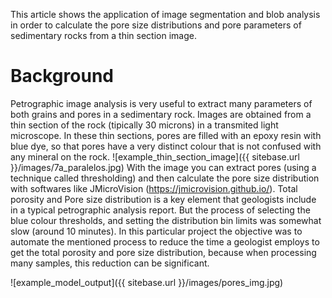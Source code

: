 This article shows the application of image segmentation and blob analysis in order to calculate the pore size distributions and pore parameters of sedimentary rocks from a thin section image.   

# Background
Petrographic image analysis is very useful to extract many parameters of both grains and pores in a sedimentary rock. Images are obtained from a thin section of the rock (tipically 30 microns) in a transmited light microscope. In these thin sections, pores are filled with an epoxy resin with blue dye, so that pores have a very distinct colour that is not confused with any mineral on the rock.
![example_thin_section_image]({{ sitebase.url }}/images/7a_paralelos.jpg) 
With the image you can extract pores (using a technique called thresholding) and then calculate the pore size distribution with softwares like JMicroVision (https://jmicrovision.github.io/). Total porosity and Pore size distribution is a key element that geologists include in a typical petrographic analysis report. But the process of selecting the blue colour thresholds, and setting the distribution bin limits was somewhat slow (around 10 minutes). In this particular project the objective was to automate the mentioned process to reduce the time a geologist employs to get the total porosity and pore size distribution, because when processing many samples, this reduction can be significant.





![example_model_output]({{ sitebase.url }}/images/pores_img.jpg) 
